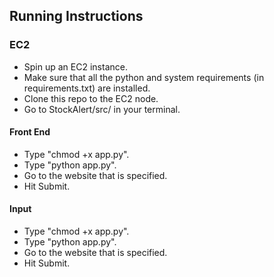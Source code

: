 ## Running Instructions
### EC2
* Spin up an EC2 instance. 
* Make sure that all the python and system requirements (in requirements.txt) are installed.
* Clone this repo to the EC2 node. 
* Go to StockAlert/src/ in your terminal.

#### Front End
* Type "chmod +x app.py".
* Type "python app.py".
* Go to the website that is specified. 
* Hit Submit. 

#### Input
* Type "chmod +x app.py".
* Type "python app.py".
* Go to the website that is specified. 
* Hit Submit.

